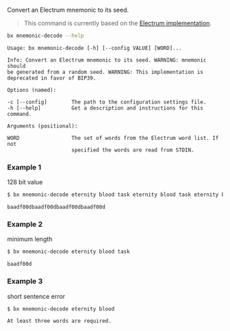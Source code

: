 Convert an Electrum mnemonic to its seed.

> This command is currently based on the [Electrum implementation](https://github.com/libbitcoin/libbitcoin-explorer/issues/14).

```sh
bx mnemonic-decode --help
```
```
Usage: bx mnemonic-decode [-h] [--config VALUE] [WORD]...                

Info: Convert an Electrum mnemonic to its seed. WARNING: mnemonic should 
be generated from a random seed. WARNING: This implementation is         
deprecated in favor of BIP39.                                            

Options (named):

-c [--config]        The path to the configuration settings file.        
-h [--help]          Get a description and instructions for this command.

Arguments (positional):

WORD                 The set of words from the Electrum word list. If not
                     specified the words are read from STDIN.
```
### Example 1
128 bit value
```sh
$ bx mnemonic-decode eternity blood task eternity blood task eternity blood task eternity blood task
```
```
baadf00dbaadf00dbaadf00dbaadf00d
```
### Example 2
minimum length
```sh
$ bx mnemonic-decode eternity blood task
```
```
baadf00d
```
### Example 3
short sentence error
```sh
$ bx mnemonic-decode eternity blood
```
```
At least three words are required.
```